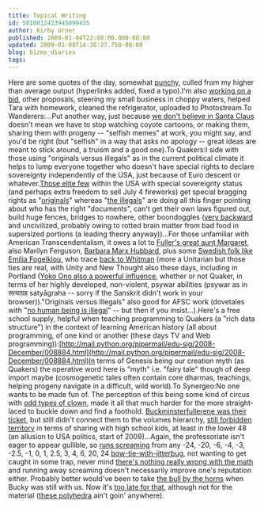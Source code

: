 ```yaml
---
title: Topical Writing
id: 5810812423945099435
author: Kirby Urner
published: 2009-01-04T22:00:00.000-08:00
updated: 2009-01-08T14:38:27.758-08:00
blog: bizmo_diaries
tags: 
---
```


Here are some quotes of the day, somewhat [punchy](http://www.answers.com/punchy), culled from my higher than average output (hyperlinks added, fixed a typo).I'm also [working on a bid](http://worldgame.blogspot.com/2008/12/late-night-notes.html), other proposals, steering my small business in choppy waters, helped Tara with homework, cleaned the refrigerator, uploaded to Photostream.To Wanderers:...Put another way, just because [we don't believe in Santa Claus](http://www.grunch.net/synergetics/aphiloview2.html) doesn't mean we have to stop watching coyote cartoons, or making them, sharing them with progeny -- "selfish memes" at work, you might say, and you'd be right (but "selfish" in a way that asks no apology -- great ideas are meant to stick around, a truism and a good one).To Quakers:I side with those using "originals versus illegals" as in the current political climate it helps to lump everyone together who doesn't have special rights to declare sovereignty independently of the USA, just because of Euro descent or whatever.[Those elite few](http://mybizmo.blogspot.com/2008/07/some-quaker-pr.html) within the USA with special sovereignty status (and perhaps extra freedom to sell July 4 fireworks) get special bragging rights as "[originals](http://worldgame.blogspot.com/2006/07/rebuilding-indian-country-1933-movie.html)" whereas "[the illegals](http://mybizmo.blogspot.com/2008/04/wanderers-2008415.html)" are doing all this finger pointing about who has the right "documents", can't get their own laws figured out, build huge fences, bridges to nowhere, other boondoggles ([very backward](http://worldgame.blogspot.com/2007/04/idiocracy-movie-review.html) and uncivilized, probably owing to rotted brain matter from bad food in supersized portions (a leading theory anyway))...For those unfamiliar with American Transcendentalism, it owes a lot to [Fuller's great aunt Margaret](http://worldgame.blogspot.com/2008/04/quaker-spectrum.html), also Marilyn Ferguson, [Barbara Marx Hubbard](http://controlroom.blogspot.com/2008/10/some-missing-history.html), plus some [Swedish folk like Emilia Fogelklou](http://worldgame.blogspot.com/2008/07/quaker-roots.html), who trace [back to Whitman](http://mybizmo.blogspot.com/2007/06/hb2y.html) (more a Unitarian but those ties are real, with Unity and New Thought also these days, including in Portland ([Yoko Ono also a powerful influence](http://controlroom.blogspot.com/2006/10/us-versus-john-lennon-movie-review.html), whether or not Quaker, in terms of her highly developed, non-violent, psywar abilities (psywar as in सत्याग्रह satyāgraha -- sorry if the Sanskrit didn't work in your browser))."Originals versus Illegals" also good for AFSC work (dovetales with "[no human being is illegal](http://mybizmo.blogspot.com/2007/12/more-meetings.html)" -- but then if you insist...).Here's a free school supply, helpful when teaching programming to Quakers (a "rich data structure") in the context of learning American history (all about programming, of one kind or another (these days TV and Web programming)):[http://mail.python.org/pipermail/edu-sig/2008-December/008884.html](http://mail.python.org/pipermail/edu-sig/2008-December/008884.html)In terms of Genesis being our creation myth (as Quakers) the operative word here is "myth" i.e. "fairy tale" though of deep import maybe (cosmogenetic tales often contain core dharmas, teachings, helping progeny navigate in a difficult, wild world).To Synergeo:No one wants to be made fun of. The perception of this being some kind of circus with [odd types of clown](http://worldgame.blogspot.com/2008/11/ieee-presentation.html), made it all that much harder for the more straight-laced to buckle down and find a foothold. [Buckminsterfullerene was their ticket](http://www.4dsolutions.net/synergetica/eja1.html), but still didn't connect them to the volumes hierarchy, [still forbidden territory](http://mybizmo.blogspot.com/2006/10/news-article-satire.html) in terms of sharing with high school kids, at least in the lower 48 (an allusion to USA politics, start of 2009)...Again, the professoriate isn't eager to appear gullible, so [runs screaming](http://worldgame.blogspot.com/2004/12/our-land.html) from any -24, -20, -6, -4, -3, -2.5, -1, 0, 1, 2.5, 3, 4, 6, 20, 24 [bow-tie-with-jitterbug](http://worldgame.blogspot.com/2009/01/techie-toons.html), not wanting to get caught in some trap, never mind [there's nothing really wrong with the math ](http://mybizmo.blogspot.com/2008/03/gnu-math-chatter.html)and running away screaming doesn't necessarily improve one's reputation either. Probably better would've been to take [the bull by the horns](http://mybizmo.blogspot.com/2008/01/wheres-beef.html) when Bucky was still with us. Now it's [too late for that](http://www.flickr.com/photos/17157315@N00/3152414980/), although not for the material ([these polyhedra](http://www.grunch.net/synergetics/volumes.html) ain't goin' anywhere).